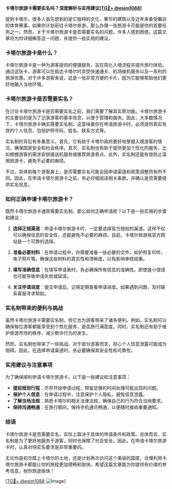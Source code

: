 **卡塔尔旅游卡需要实名吗？深度解析与实用建议[[TG💪+ @esim1088](https://t.me/s/esim1088)]**

提到卡塔尔，很多人首先想到的是它独特的文化、奢华的建筑以及近年来备受瞩目的体育赛事。如果你计划前往卡塔尔旅游，那么办理一张旅游卡可能是你的首要任务之一。然而，关于卡塔尔旅游卡是否需要实名的问题，许多人感到困惑。这篇文章将为你详细解答这一问题，并提供一些实用的建议。

### 卡塔尔旅游卡是什么？

卡塔尔旅游卡是一种为游客提供的便捷服务，旨在简化入境流程并提升旅行体验。通过这张卡，游客可以在抵达卡塔尔时享受快速通关、机场接机服务以及一系列的旅游优惠。对于许多游客来说，这是一张非常方便的卡片，因为它能够帮助他们更好地融入当地环境。

### 卡塔尔旅游卡是否需要实名？

在讨论卡塔尔旅游卡是否需要实名之前，我们需要了解其实质功能。卡塔尔旅游卡的主要目的是为了记录游客的基本信息，以便于管理和服务。因此，大多数情况下，卡塔尔旅游卡确实需要实名制。这意味着你在申请旅游卡时，必须提供真实有效的个人信息，包括护照号码、姓名、联系方式等。

实名制的背后有多重意义。首先，它有助于卡塔尔政府更好地掌握入境游客的情况，确保国家安全和社会秩序。其次，实名制也有助于提供更加个性化的服务，比如根据游客的需求安排接送机服务或推荐旅游景点。此外，实名制还能有效防止滥用旅游卡，避免不必要的麻烦。

不过，具体到每个游客身上，是否需要实名可能会因申请渠道和政策调整而有所不同。因此，在申请卡塔尔旅游卡之前，务必仔细阅读相关条款，并确认是否需要提供实名信息。

### 如何正确申请卡塔尔旅游卡？

既然卡塔尔旅游卡通常需要实名制，那么如何正确申请呢？以下是一些实用的步骤和建议：

1. **选择正规渠道**：申请卡塔尔旅游卡时，一定要选择官方授权的渠道。这样不仅可以确保信息的安全性，还能避免不必要的麻烦。目前，卡塔尔旅游局官方网站是一个可靠的选择。

2. **准备必要材料**：在申请过程中，你需要准备一些必要的文件，如护照复印件、电子照片等。确保这些材料的真实性和清晰度，以免影响审核结果。

3. **填写准确信息**：在填写申请表时，务必确保所有信息的准确性。即使是小错误也可能导致申请失败或延误。

4. **关注申请进度**：提交申请后，记得定期查看申请进度。如果遇到问题，及时联系客服寻求帮助。

### 实名制带来的便利与挑战

虽然卡塔尔旅游卡需要实名制，但它也为游客带来了诸多便利。例如，实名制可以确保每位游客都能享受到个性化服务，提高旅行满意度。同时，实名制还有助于维护旅游市场的秩序，减少欺诈行为的发生。

然而，实名制也带来了一些挑战。对于部分游客而言，担心个人信息泄露可能成为阻碍。因此，在选择申请渠道时，务必要确保其安全性和可靠性。

### 实用建议与注意事项

为了确保顺利申请卡塔尔旅游卡，以下是一些建议和注意事项：

- **提前规划行程**：尽早开始申请过程，预留足够的时间处理可能出现的问题。
- **保护个人信息**：在申请过程中，注意保护个人隐私，避免信息泄露。
- **了解当地法规**：熟悉卡塔尔的相关法律法规，确保自己的行为符合当地要求。
- **保持沟通畅通**：在旅行期间，保持手机通讯畅通，以便随时接收重要通知。

### 结语

卡塔尔旅游卡是否需要实名，实际上取决于具体的申请条件和政策。总体而言，实名制是为了更好地服务于游客，同时也保障了社会安全。因此，在申请卡塔尔旅游卡时，认真对待实名要求是非常重要的。

无论你是初次踏上卡塔尔的土地，还是计划再次访问这个美丽的国度，合理利用卡塔尔旅游卡都能让你的旅程更加顺畅和愉快。希望这篇文章能为你提供有价值的参考信息，祝你旅途愉快！

[[TG💪+ @esim1088](https://t.me/s/esim1088) ![Image](https://i.postimg.cc/4NQfJmqS/Snipaste-2025-05-13-00-14-12.png)]